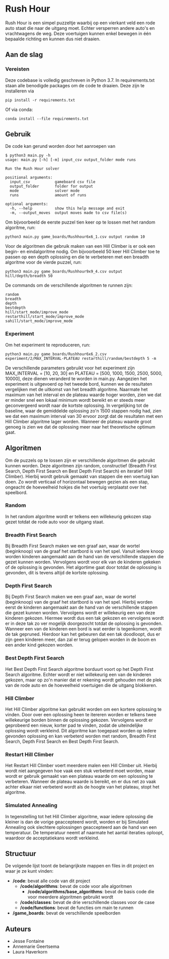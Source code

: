 # Rush Hour
Rush Hour is een simpel puzzeltje waarbij op een vierkant veld een rode auto staat die naar de uitgang moet. Echter versperren andere auto's en vrachtwagens de weg. Deze voertuigen kunnen enkel bewegen in één bepaalde richting en kunnen dus niet draaien. 

## Aan de slag
### Vereisten
Deze codebase is volledig geschreven in Python 3.7. In requirements.txt staan alle benodigde packages om de code te draaien. Deze zijn te installeren via 
```
pip install -r requirements.txt
```
Of via conda:
```
conda install --file requirements.txt
```

## Gebruik
De code kan gerund worden door het aanroepen van 
```
$ python3 main.py -h
usage: main.py [-h] [-m] input_csv output_folder mode runs

Run the Rush Hour solver

positional arguments:
  input_csv           gameboard csv file
  output_folder       folder for output
  mode                solver mode
  runs                amount of runs

optional arguments:
  -h, --help          show this help message and exit
  -m, --output_moves  output moves made to csv file(s)
```
Om bijvoorbeeld de eerste puzzel tien keer op te lossen met het random algoritme, run:
```
python3 main.py game_boards/Rushhour6x6_1.csv output random 10
```
Voor de algoritmen die gebruik maken van een Hill Climber is er ook een begin- en eindalgoritme nodig. Om bijvoorbeeld 50 keer Hill Climber toe te passen op een depth oplossing en die te verbeteren met een breadth algoritme voor de vierde puzzel, run:
```
python3 main.py game_boards/Rushhour9x9_4.csv output hill/depth/breadth 50
```
De commands om de verschillende algoritmen te runnen zijn:
```
random
breadth
depth
bestdepth
hill/start_mode/improve_mode
restarthill/start_mode/improve_mode
sahill/start_mode/improve_mode
```
### Experiment 
Om het experiment te reproduceren, run: 
```
python3 main.py game_boards/Rushhour6x6_2.csv experiment/2/MAX_INTERVAL-PLATEAU restarthill/random/bestdepth 5 -m
```
De verschillende parameters gebruikt voor het experiment zijn MAX_INTERVAL = [10, 20, 30] en PLATEAU = [500, 1000, 1500, 2500, 5000, 10000], deze dienen veranderd te worden in main.py. Aangezien het experiment is uitgevoerd op het tweede bord, kunnen we de resultaten vergelijken met de uitkomst van het breadth algoritme. Naarmate het maximum van het interval en de plateau waarde hoger worden, zien we dat er minder snel een lokaal minimum wordt bereikt en er steeds meer geconvergeerd wordt naar de kortste oplossing. In vergelijking tot de baseline, waar de gemiddelde oplossing zo'n 1500 stappen nodig had, zien we dat een maximum interval van 30 ervoor zorgt dat de resultaten met een Hill Climber algoritme lager worden. Wanneer de plateau waarde groot genoeg is zien we dat de oplossing meer naar het theoretische optimum gaat.
## Algoritmen
Om de puzzels op te lossen zijn er verschillende algoritmen die gebruikt kunnen worden. Deze algoritmen zijn random, constructief (Breadth First Search, 
Depth First Search en Best Depth First Search) en iteratief (Hill Climber). Hierbij wordt gebruik gemaakt van stappen die een voertuig kan doen. Zo wordt verticaal of horizontaal bewegen gezien als een stap, ongeacht de hoeveelheid hokjes die het voertuig verplaatst over het speelbord.
### Random
In het random algoritme wordt er telkens een willekeurig gekozen stap gezet totdat de rode auto voor de uitgang staat.
### Breadth First Search
Bij Breadth First Search maken we een graaf aan, waar de wortel (beginknoop) van de graaf het startbord is van het spel. Vanuit iedere knoop worden kinderen aangemaakt aan de hand van de verschillende stappen die gezet kunnen worden. Vervolgens wordt voor elk van de kinderen gekeken of de oplossing is gevonden. Het algortime gaat door totdat de oplossing is gevonden, dit is tevens altijd de kortste oplossing.
### Depth First Search
Bij Depth First Search maken we een graaf aan, waar de wortel (beginknoop) van de graaf het startbord is van het spel. Hierbij worden eerst de kinderen aangemaakt aan de hand van de verschillende stappen die gezet kunnen worden. Vervolgens wordt er willekeurig een van deze kinderen gekozen. Hiermee wordt dus een tak gekozen en vervolgens wordt er in deze tak zo ver mogelijk doorgezocht totdat de oplossing is gevonden. Wanneer een van de kinderen een bord is wat eerder is tegenkomen, wordt de tak gepruned. Hierdoor kan het gebeuren dat een tak doodloopt, dus er zijn geen kinderen meer, dan zal er terug gelopen worden in de boom en een ander kind gekozen worden.
### Best Depth First Search
Het Best Depth First Search algoritme borduurt voort op het Depth First Search algoritme. Echter wordt er niet willekeurig een van de kinderen gekozen, maar op zo'n manier dat er rekening wordt gehouden met de plek van de rode auto en de hoeveelheid voertuigen die de uitgang blokkeren. 
### Hill Climber
Het Hill Climber algoritme kan gebruikt worden om een kortere oplossing te vinden. Door over een oplossing heen te itereren worden er telkens twee willekeurige borden binnen de oplossing gekozen. Vervolgens wordt er geprobeerd een nieuw, korter pad te vinden, zodat de uiteindelijke oplossing wordt verkleind. Dit algoritme kan toegepast worden op iedere gevonden oplossing en kan verbeterd worden met random, Breadth First Search, Depth First Search en Best Depth First Search. 
### Restart Hill Climber
Het Restart Hill Climber voert meerdere malen een Hill Climber uit. Hierbij wordt niet aangegeven hoe vaak een stuk verbeterd moet worden, maar wordt er gebruik gemaakt van een plateau waarde om een oplossing te verbeteren. Wanneer de plateau waarde is bereikt, en er dus net zo vaak achter elkaar niet verbeterd wordt als de hoogte van het plateau, stopt het algoritme.
### Simulated Annealing
In tegenstelling tot het Hill Climber algoritme, waar iedere oplossing die kleiner is dan de vorige geaccepteerd wordt, worden er bij Simulated Annealing ook slechtere oplossingen geaccepteerd aan de hand van een temperatuur. De temperatuur neemt af naarmate het aantal iteraties oploopt, waardoor de acceptatiekans wordt verkleind.

## Structuur
De volgende lijst toont de belangrijkste mappen en files in dit project en waar je ze kunt vinden:
- **/code**: bevat alle code van dit project
    - **/code/algorithms**: bevat de code voor alle algoritmen
      - **/code/algorithms/base_algorithms**: bevat de basis code die voor meerdere algoritmen gebruikt wordt
    - **/code/classes**: bevat de drie verschillende classes voor de case
    - **/code/functions**: bevat de functies om main te runnen
- **/game_boards**: bevat de verschillende speelborden

## Auteurs
- Jesse Fontaine
- Annemarie Geertsema
- Laura Haverkorn
